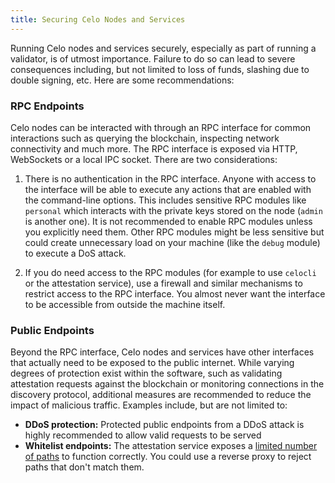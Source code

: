 ```yaml
---
title: Securing Celo Nodes and Services
---
```


Running Celo nodes and services securely, especially as part of running a validator, is of utmost importance. Failure to do so can lead to severe consequences including, but not limited to loss of funds, slashing due to double signing, etc. Here are some recommendations:


### RPC Endpoints

Celo nodes can be interacted with through an RPC interface for common interactions such as querying the blockchain, inspecting network connectivity and much more. The RPC interface is exposed via HTTP, WebSockets or a local IPC socket. There are two considerations:

1) There is no authentication in the RPC interface. Anyone with access to the interface will be able to execute any actions that are enabled with the command-line options. This includes sensitive RPC modules like `personal` which interacts with the private keys stored on the node (`admin` is another one). It is not recommended to enable RPC modules unless you explicitly need them. Other RPC modules might be less sensitive but could create unnecessary load on your machine (like the `debug` module) to execute a DoS attack.

2) If you do need access to the RPC modules (for example to use `celocli` or the attestation service), use a firewall and similar mechanisms to restrict access to the RPC interface. You almost never want the interface to be accessible from outside the machine itself.


### Public Endpoints

Beyond the RPC interface, Celo nodes and services have other interfaces that actually need to be exposed to the public internet. While varying degrees of protection exist within the software, such as validating attestation requests against the blockchain or monitoring connections in the discovery protocol, additional measures are recommended to reduce the impact of malicious traffic. Examples include, but are not limited to:

- **DDoS protection:** Protected public endpoints from a DDoS attack is highly recommended to allow valid requests to be served
- **Whitelist endpoints:** The attestation service exposes a [limited number of paths](https://github.com/celo-org/celo-monorepo/blob/master/packages/attestation-service/src/index.ts#L34) to function correctly. You could use a reverse proxy to reject paths that don't match them.
